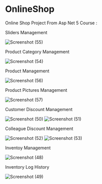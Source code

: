 # OnlineShop
Online Shop Project From Asp Net 5 Course :


Sliders Management

![Screenshot (55)](https://user-images.githubusercontent.com/75223567/126049726-1aa037d3-2051-4279-8c24-467b63ca6411.png)

Product Category Management

![Screenshot (54)](https://user-images.githubusercontent.com/75223567/126049729-1c7b0e1b-b343-4b5c-9de3-53abe8a6a833.png)

Product Management

![Screenshot (56)](https://user-images.githubusercontent.com/75223567/126049730-90164d17-1c2e-4b5c-9fb9-e5531c89f2b6.png)

Product Pictures Management

![Screenshot (57)](https://user-images.githubusercontent.com/75223567/126049734-fe4e426e-16b4-488c-b2b9-3778776bf9ef.png)

Customer Discount Management

![Screenshot (50)](https://user-images.githubusercontent.com/75223567/126049554-c9d49f67-2aa7-4ec0-b5a7-8c78962d56ed.png)
![Screenshot (51)](https://user-images.githubusercontent.com/75223567/126049557-6faf4e84-a2e2-4c91-9cdb-4da42ecf3e69.png)

Colleague Discount Management

![Screenshot (52)](https://user-images.githubusercontent.com/75223567/126049559-9585709b-1e95-4572-9620-d91088e1cd5e.png)
![Screenshot (53)](https://user-images.githubusercontent.com/75223567/126049560-fdef9bb4-9514-45c2-8e93-d4f7761d1430.png)

Inventoy Management

![Screenshot (48)](https://user-images.githubusercontent.com/75223567/126049562-d0eb8df5-6424-4394-8e14-6a7769afbc93.png)

Inventory Log History

![Screenshot (49)](https://user-images.githubusercontent.com/75223567/126049566-54c3c86e-d922-4532-8f8d-e1c7c9289233.png)
